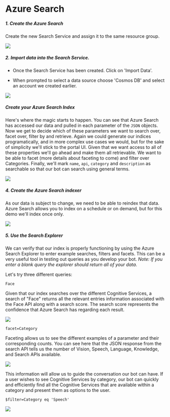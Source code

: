 # Azure Search

##### 1. Create the Azure Search
Create the new Search Service and assign it to the same resource group.

![](images/2_01_Search_CreateNew.png)

##### 2. Import data into the Search Service.
- Once the Search Service has been created. Click on 'Import Data'.

- When prompted to select a data source choose 'Cosmos DB' and select an account we created earlier.

![](images/2_02_2_Search_Import.png)

##### Create your Azure Search Index
Here's where the magic starts to happen. You can see that Azure Search has accessed our data and pulled in each parameter of the `JSON` objects. Now we get to decide which of these parameters we want to search over, facet over, filter by and retrieve. Again we could generate our indices programatically, and in more complex use cases we would, but for the sake of simplicity we'll stick to the portal UI. Given that we want access to all of these properties we'll go ahead and make them all retrievable. We want to be able to facet (more details about faceting to come) and filter over Categories. Finally, we'll mark `name`, `api`, `category` and `description` as searchable so that our bot can search using general terms.

![](images/2_03_Search_CustomiseIndex.png)

##### 4. Create the Azure Search indexer
As our data is subject to change, we need to be able to reindex that data. Azure Search allows you to index on a schedule or on demand, but for this demo we'll index once only.

![](images/2_04_Search_Indexer.png)

##### 5. Use the Search Explorer

We can verify that our index is properly functioning by using the Azure Search Explorer to enter example searches, filters and facets. This can be a very useful tool in testing out queries as you develop your bot. _Note: If you enter a blank query the explorer should return all of your data_.

Let's try three different queries:

`Face`

Given that our index searches over the different Cognitive Services, a search of "Face" returns all the relevant entries information associated with the Face API along with a search score. The search score represents the confidence that Azure Search has regarding each result.

![](images/2_05_Search_QueryFace.png)

`facet=Category`

Faceting allows us to see the different examples of a parameter and their corresponding counts. You can see here that the JSON response from the search API tells us the number of Vision, Speech, Language, Knowledge, and Search APIs available.

![](images/2_06_Search_FacetCategory.png)

This information will allow us to guide the conversation our bot can have. If a user wishes to see Cognitive Services by category, our bot can quickly and efficiently find all the Cognitive Services that are available within a category and present them as options to the user.

`$filter=Category eq 'Speech'`

![](images/2_07_Search_FilterSpeech.png)
